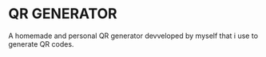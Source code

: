 # QR GENERATOR

A homemade and personal QR  generator devveloped by myself that i use to generate QR codes.
